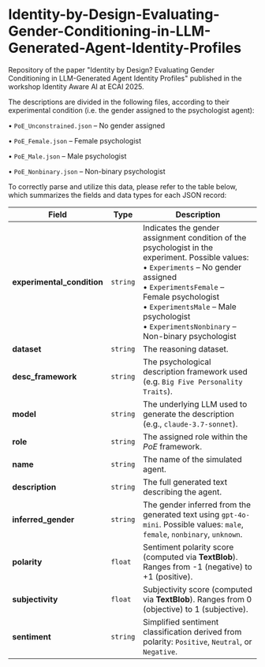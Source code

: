 # Identity-by-Design-Evaluating-Gender-Conditioning-in-LLM-Generated-Agent-Identity-Profiles
Repository of the paper "Identity by Design? Evaluating Gender Conditioning in LLM-Generated Agent Identity Profiles" published in the workshop Identity Aware AI at ECAI 2025.

The descriptions are divided in the following files, according to their experimental condition (i.e. the gender assigned to the psychologist agent):

• `PoE_Unconstrained.json` – No gender assigned

• `PoE_Female.json` – Female psychologist

• `PoE_Male.json` – Male psychologist

• `PoE_Nonbinary.json` – Non-binary psychologist 

To correctly parse and utilize this data, please refer to the table below, which summarizes the fields and data types for each JSON record:


| Field                      | Type     | Description                                                                                                                                                                                                                                                                               |
| -------------------------- | -------- | ----------------------------------------------------------------------------------------------------------------------------------------------------------------------------------------------------------------------------------------------------------------------------------------- |
| **experimental_condition** | `string` | Indicates the gender assignment condition of the psychologist in the experiment. Possible values:<br>• `Experiments` – No gender assigned<br>• `ExperimentsFemale` – Female psychologist<br>• `ExperimentsMale` – Male psychologist<br>• `ExperimentsNonbinary` – Non-binary psychologist |
| **dataset**                | `string` | The reasoning dataset.                                                                                                                                                                                                    |
| **desc_framework**         | `string` | The psychological description framework used (e.g. `Big Five Personality Traits`).                                                                                                                                                                                     |
| **model**                  | `string` | The underlying LLM used to generate the description (e.g., `claude-3.7-sonnet`).                                                                                                                                                                                                            |
| **role**                   | `string` | The assigned role within the *PoE* framework.                                                                                                                                                                                   |
| **name**                   | `string` | The name of the simulated agent.                                                                                                                                                                                                                    |
| **description**            | `string` | The full generated text describing the agent.                                                                                                                                                                              |
| **inferred_gender**        | `string` | The gender inferred from the generated text using `gpt-4o-mini`. Possible values: `male`, `female`, `nonbinary`, `unknown`.                                                                                                                                                            |
| **polarity**               | `float`  | Sentiment polarity score (computed via **TextBlob**). Ranges from -1 (negative) to +1 (positive).                                                                                                                                                                                         |
| **subjectivity**           | `float`  | Subjectivity score (computed via **TextBlob**). Ranges from 0 (objective) to 1 (subjective).                                                                                                                                                                                              |
| **sentiment**              | `string` | Simplified sentiment classification derived from polarity: `Positive`, `Neutral`, or `Negative`.                                                                                                                                                                                    |
